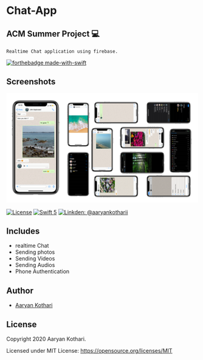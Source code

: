 # Chat-App

## ACM Summer Project 💻
```
Realtime Chat application using firebase.
```

[![forthebadge made-with-swift](http://ForTheBadge.com/images/badges/made-with-swift.svg)](https://swift.org/)


 ## Screenshots
 <p float="left">
 <img src ="iChat.png"  />      
 </p>
 
 
 [![License](http://img.shields.io/badge/License-MIT-green.svg?style=flat)](https://github.com/aaryankotharii/Chat-App/blob/master/LICENSE)
[![Swift 5](https://img.shields.io/badge/Swift-5.0-orange.svg?style=flat)](https://swift.org)
[![Linkden: @aaryankotharii](https://img.shields.io/badge/Contact-Linkedin-blue.svg?style=flat)](https://github.com/aaryankotharii) 

## Includes
- realtime Chat
- Sending photos
- Sending Videos
- Sending Audios
- Phone Authentication

## Author

* [Aaryan Kothari](https://github.com/aaryankotharii)

## License

   Copyright 2020 Aaryan Kothari.

   Licensed under MIT License: https://opensource.org/licenses/MIT

